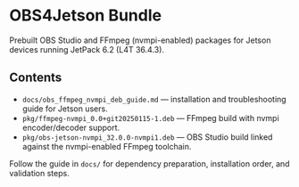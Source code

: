 # OBS4Jetson Bundle

Prebuilt OBS Studio and FFmpeg (nvmpi-enabled) packages for Jetson devices running JetPack 6.2 (L4T 36.4.3).

## Contents
- `docs/obs_ffmpeg_nvmpi_deb_guide.md` — installation and troubleshooting guide for Jetson users.
- `pkg/ffmpeg-nvmpi_0.0+git20250115-1.deb` — FFmpeg build with nvmpi encoder/decoder support.
- `pkg/obs-jetson-nvmpi_32.0.0-nvmpi1.deb` — OBS Studio build linked against the nvmpi-enabled FFmpeg toolchain.

Follow the guide in `docs/` for dependency preparation, installation order, and validation steps.
